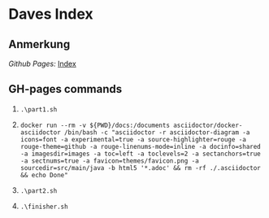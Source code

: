 # Daves Index

## Anmerkung 

*Github Pages:*
[Index](https://davidenkovic.github.io/school-notes/)


## GH-pages commands

1. ```.\part1.sh```

2. ``docker run --rm -v ${PWD}/docs:/documents asciidoctor/docker-asciidoctor /bin/bash -c "asciidoctor -r asciidoctor-diagram -a icons=font -a experimental=true -a source-highlighter=rouge -a rouge-theme=github -a rouge-linenums-mode=inline -a docinfo=shared -a imagesdir=images -a toc=left -a toclevels=2 -a sectanchors=true -a sectnums=true -a favicon=themes/favicon.png -a sourcedir=src/main/java -b html5 '*.adoc' && rm -rf ./.asciidoctor && echo Done"``

3. ```.\part2.sh```

4. ``.\finisher.sh``
